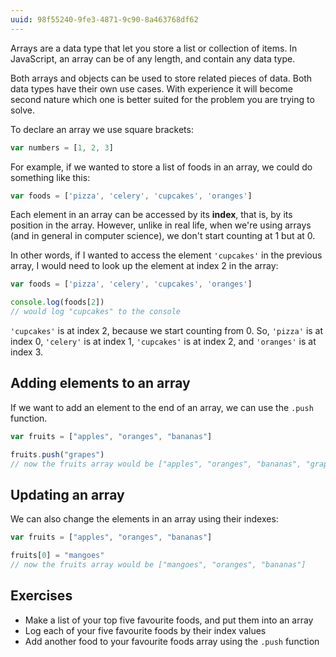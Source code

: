 ```yaml
---
uuid: 98f55240-9fe3-4871-9c90-8a463768df62
---
```


Arrays are a data type that let you store a list or collection of items. In JavaScript, an array can be of any length, and contain any data type.

Both arrays and objects can be used to store related pieces of data. Both data types have their own use cases. With experience it will become second nature which one is better suited for the problem you are trying to solve.

To declare an array we use square brackets:

```javascript
var numbers = [1, 2, 3]
```

For example, if we wanted to store a list of foods in an array, we could do something like this:

```javascript
var foods = ['pizza', 'celery', 'cupcakes', 'oranges']
```

Each element in an array can be accessed by its **index**, that is, by its position in the array. However, unlike in real life, when we're using arrays (and in general in computer science), we don't start counting at 1 but at 0.

In other words, if I wanted to access the element `'cupcakes'` in the previous array, I would need to look up the element at index 2 in the array:

```javascript
var foods = ['pizza', 'celery', 'cupcakes', 'oranges']

console.log(foods[2])
// would log "cupcakes" to the console
```

`'cupcakes'` is at index 2, because we start counting from 0. So, `'pizza'` is at index 0, `'celery'` is at index 1, `'cupcakes'` is at index 2, and `'oranges'` is at index 3.


## Adding elements to an array

If we want to add an element to the end of an array, we can use the `.push` function.

```javascript
var fruits = ["apples", "oranges", "bananas"]

fruits.push("grapes")
// now the fruits array would be ["apples", "oranges", "bananas", "grapes"]
```

## Updating an array

We can also change the elements in an array using their indexes:

```javascript
var fruits = ["apples", "oranges", "bananas"]

fruits[0] = "mangoes"
// now the fruits array would be ["mangoes", "oranges", "bananas"]
```


## Exercises

- Make a list of your top five favourite foods, and put them into an array
- Log each of your five favourite foods by their index values
- Add another food to your favourite foods array using the `.push` function
